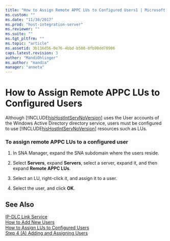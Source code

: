 ```yaml
---
title: "How to Assign Remote APPC LUs to Configured Users1 | Microsoft Docs"
ms.custom: ""
ms.date: "11/30/2017"
ms.prod: "host-integration-server"
ms.reviewer: ""
ms.suite: ""
ms.tgt_pltfrm: ""
ms.topic: "article"
ms.assetid: 3b116d56-0e76-4bbd-b580-8fb90dd78906
caps.latest.revision: 3
author: "MandiOhlinger"
ms.author: "mandia"
manager: "anneta"
---
```

# How to Assign Remote APPC LUs to Configured Users
Although [!INCLUDE[hisHostIntServNoVersion](../includes/hishostintservnoversion-md.md)] uses the User accounts of the Windows Active Directory directory service, users must be configured to use [!INCLUDE[hisHostIntServNoVersion](../includes/hishostintservnoversion-md.md)] resources such as LUs.  
  
### To assign remote APPC LUs to a configured user  
  
1.  In SNA Manager, expand the SNA subdomain where the users reside.  
  
2.  Select **Servers**, expand **Servers**, select a server, expand it, and then expand **Remote APPC LUs**.  
  
3.  Select an LU, right-click it, and assign it to a user.  
  
4.  Select the user, and click **OK**.  
  
## See Also  
 [IP-DLC Link Service](../core/ip-dlc-link-service1.md)   
 [How to Add New Users](../core/how-to-add-new-users1.md)   
 [How to Assign LUs to Configured Users](../core/how-to-assign-lus-to-configured-users2.md)   
 [Step 4 (A) Adding and Assigning Users](../core/step-4-a-adding-and-assigning-users1.md)